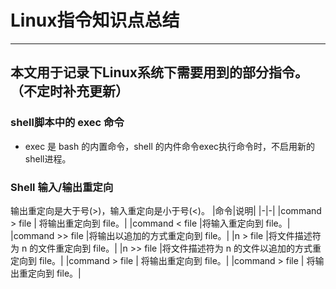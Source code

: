 # Linux指令知识点总结
***
## 本文用于记录下Linux系统下需要用到的部分指令。（不定时补充更新）

### shell脚本中的 exec 命令
- exec 是 bash 的内置命令，shell 的内件命令exec执行命令时，不启用新的shell进程。



### Shell 输入/输出重定向
输出重定向是大于号(>)，输入重定向是小于号(<)。
|命令|说明|
|-|-|
|command > file	| 将输出重定向到 file。|
|command < file	|将输入重定向到 file。|
|command >> file |将输出以追加的方式重定向到 file。|
|n > file	|将文件描述符为 n 的文件重定向到 file。|
|n >> file	|将文件描述符为 n 的文件以追加的方式重定向到 file。|
|command > file	| 将输出重定向到 file。|
|command > file	| 将输出重定向到 file。|